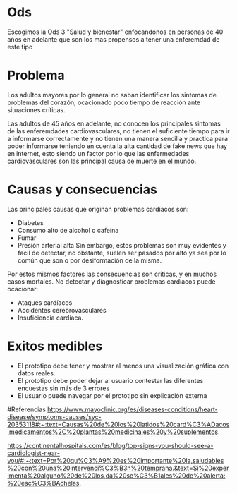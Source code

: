 # Ods
Escogimos la Ods 3 "Salud y bienestar" enfocandonos en personas de 40 años en adelante que son los mas propensos a tener una enferemdad de este tipo

# Problema
Los adultos mayores por lo general no saban identificar los sintomas de problemas del corazón, ocacionado poco tiempo de reacción ante situaciones críticas. 
 
Las adultos de 45 años en adelante, no conocen los principales sintomas de las enferemdades cardiovasculares, no tienen el suficiente tiempo para ir a informarse correctamente y no tienen una manera sencilla y practica para poder informarse teniendo en cuenta la alta cantidad de fake news que hay en internet, esto siendo un factor por lo que las enfermedades cardiovasculares son las principal causa de muerte en el mundo.

# Causas y consecuencias
Las principales causas que originan problemas cardíacos son:
- Diabetes
- Consumo alto de alcohol o cafeína
- Fumar
- Presión arterial alta
Sin embargo, estos problemas son muy evidentes y facil de detectar, no obstante, suelen ser pasados por alto ya sea por lo común que son o por desiformación de la misma.

Por estos mismos factores las consecuencias son criticas, y en muchos casos mortales. No detectar y diagnosticar problemas cardíacos puede ocacionar:
- Ataques cardíacos
- Accidentes cerebrovasculares
- Insuficiencia cardíaca.

# Exitos medibles
- El prototipo debe tener y mostrar al menos una visualización gráfica con datos reales.
- El prototipo debe poder dejar al usuario contestar las diferentes encuestas sin más de 3 errores
- El usuario puede navegar por el prototipo sin explicación externa


#Referencias 
https://www.mayoclinic.org/es/diseases-conditions/heart-disease/symptoms-causes/syc-20353118#:~:text=Causas%20de%20los%20latidos%20card%C3%ADacos,medicamentos%2C%20plantas%20medicinales%20y%20suplementos.

https://continentalhospitals.com/es/blog/top-signs-you-should-see-a-cardiologist-near-you/#:~:text=Por%20qu%C3%A9%20es%20importante%20la,saludables%20con%20una%20intervenci%C3%B3n%20temprana.&text=Si%20experimenta%20alguno%20de%20los,da%20se%C3%B1ales%20de%20alerta:%20esc%C3%BAchelas.


